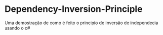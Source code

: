 # Dependency-Inversion-Principle
Uma demostração de como é feito o principio de inversão de independecia usando o c#
